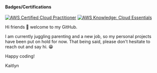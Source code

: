 


#### Badges/Certifications
<!--START_SECTION:badges-->
[![AWS Certified Cloud Practitioner](https://images.credly.com/size/110x110/images/00634f82-b07f-4bbd-a6bb-53de397fc3a6/image.png)](http://www.credly.com/badges/e798d828-244a-4d34-aa68-c76e0762efed "AWS Certified Cloud Practitioner")
[![AWS Knowledge: Cloud Essentials](https://images.credly.com/size/110x110/images/ec621e2a-c8f0-4459-806c-ae11829d372a/image.png)](http://www.credly.com/badges/a481968e-5df6-4c0d-b1e7-ae2dc1ed51bc "AWS Knowledge: Cloud Essentials")
<!--END_SECTION:badges-->

Hi friends :wave: welcome to my GitHub.   

I am currently juggling parenting and a new job, so my personal projects have been put on hold for now. That being said, please don't hesitate to reach out and say hi. 😁

Happy coding!

Kaitlyn

